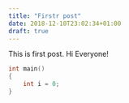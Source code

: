 ```yaml
---
title: "Firstr post"
date: 2018-12-10T23:02:34+01:00
draft: true
---
```


This is first post. Hi Everyone!

```c++
int main()
{
	int i = 0;
}
```
